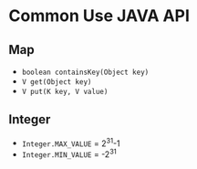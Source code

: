 # Common Use JAVA API

## Map
- `boolean containsKey(Object key)`
- `V get(Object key)`
- `V put(K key, V value)`
    
## Integer
- `Integer.MAX_VALUE` = 2<sup>31</sup>-1
- `Integer.MIN_VALUE` = -2<sup>31</sup>


